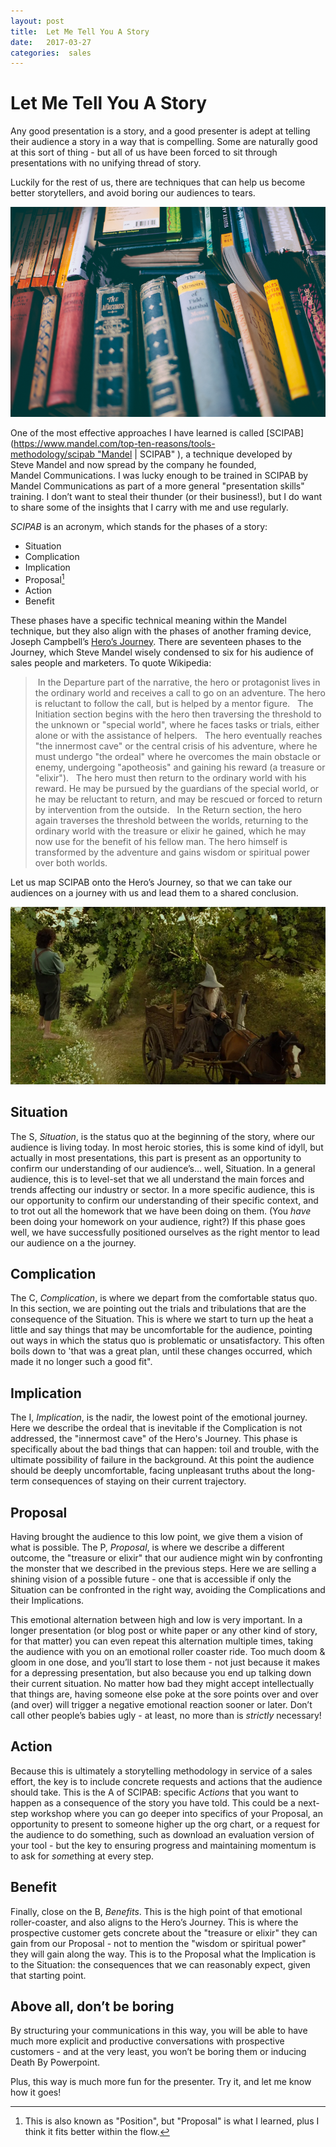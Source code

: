 ```yaml
---
layout: post
title:  Let Me Tell You A Story 
date:   2017-03-27 
categories:  sales 
---
```


# Let Me Tell You A Story


Any good presentation is a story, and a good presenter is adept at telling their audience a story in a way that is compelling. Some are naturally good at this sort of thing - but all of us have been forced to sit through presentations with no unifying thread of story.

Luckily for the rest of us, there are techniques that can help us become better storytellers, and avoid boring our audiences to tears.

![|800x0](/images/unknown_filename.211.png)

One of the most effective approaches I have learned is called [SCIPAB](https://www.mandel.com/top-ten-reasons/tools-methodology/scipab "Mandel | SCIPAB" ), a technique developed by Steve Mandel and now spread by the company he founded, Mandel Communications. I was lucky enough to be trained in SCIPAB by Mandel Communications as part of a more general "presentation skills" training. I don’t want to steal their thunder (or their business!), but I do want to share some of the insights that I carry with me and use regularly.

*SCIPAB* is an acronym, which stands for the phases of a story:

- Situation
- Complication
- Implication
- Proposal[^1]
- Action
- Benefit

These phases have a specific technical meaning within the Mandel technique, but they also align with the phases of another framing device, Joseph Campbell’s [Hero’s Journey](https://en.wikipedia.org/wiki/Hero%27s_journey). There are seventeen phases to the Journey, which Steve Mandel wisely condensed to six for his audience of sales people and marketers. To quote Wikipedia:

> In the Departure part of the narrative, the hero or protagonist lives in the ordinary world and receives a call to go on an adventure. The hero is reluctant to follow the call, but is helped by a mentor figure.
> 
> The Initiation section begins with the hero then traversing the threshold to the unknown or "special world", where he faces tasks or trials, either alone or with the assistance of helpers.
> 
> The hero eventually reaches "the innermost cave" or the central crisis of his adventure, where he must undergo "the ordeal" where he overcomes the main obstacle or enemy, undergoing "apotheosis" and gaining his reward (a treasure or "elixir").
> 
> The hero must then return to the ordinary world with his reward. He may be pursued by the guardians of the special world, or he may be reluctant to return, and may be rescued or forced to return by intervention from the outside.
> 
> In the Return section, the hero again traverses the threshold between the worlds, returning to the ordinary world with the treasure or elixir he gained, which he may now use for the benefit of his fellow man. The hero himself is transformed by the adventure and gains wisdom or spiritual power over both worlds.

Let us map SCIPAB onto the Hero’s Journey, so that we can take our audiences on a journey with us and lead them to a shared conclusion.

![|940x0](/images/unknown_filename.210.jpeg)

## Situation

The S, *Situation*, is the status quo at the beginning of the story, where our audience is living today. In most heroic stories, this is some kind of idyll, but actually in most presentations, this part is present as an opportunity to confirm our understanding of our audience’s… well, Situation. In a general audience, this is to level-set that we all understand the main forces and trends affecting our industry or sector. In a more specific audience, this is our opportunity to confirm our understanding of their specific context, and to trot out all the homework that we have been doing on them. (You *have* been doing your homework on your audience, right?) If this phase goes well, we have successfully positioned ourselves as the right mentor to lead our audience on a the journey.

## Complication

The C, *Complication*, is where we depart from the comfortable status quo. In this section, we are pointing out the trials and tribulations that are the consequence of the Situation. This is where we start to turn up the heat a little and say things that may be uncomfortable for the audience, pointing out ways in which the status quo is problematic or unsatisfactory. This often boils down to 'that was a great plan, until these changes occurred, which made it no longer such a good fit".

## Implication

The I, *Implication*, is the nadir, the lowest point of the emotional journey. Here we describe the ordeal that is inevitable if the Complication is not addressed, the "innermost cave" of the Hero's Journey. This phase is specifically about the bad things that can happen: toil and trouble, with the ultimate possibility of failure in the background. At this point the audience should be deeply uncomfortable, facing unpleasant truths about the long-term consequences of staying on their current trajectory.

## Proposal

Having brought the audience to this low point, we give them a vision of what is possible. The P, *Proposal*, is where we describe a different outcome, the "treasure or elixir" that our audience might win by confronting the monster that we described in the previous steps. Here we are selling a shining vision of a possible future - one that is accessible if only the Situation can be confronted in the right way, avoiding the Complications and their Implications.

This emotional alternation between high and low is very important. In a longer presentation (or blog post or white paper or any other kind of story, for that matter) you can even repeat this alternation multiple times, taking the audience with you on an emotional roller coaster ride. Too much doom & gloom in one dose, and you’ll start to lose them - not just because it makes for a depressing presentation, but also because you end up talking down their current situation. No matter how bad they might accept intellectually that things are, having someone else poke at the sore points over and over (and over) will trigger a negative emotional reaction sooner or later. Don’t call other people’s babies ugly - at least, no more than is *strictly* necessary!

## Action

Because this is ultimately a storytelling methodology in service of a sales effort, the key is to include concrete requests and actions that the audience should take. This is the A of SCIPAB: specific *Actions* that you want to happen as a consequence of the story you have told. This could be a next-step workshop where you can go deeper into specifics of your Proposal, an opportunity to present to someone higher up the org chart, or a request for the audience to do something, such as download an evaluation version of your tool - but the key to ensuring progress and maintaining momentum is to ask for *some*thing at every step.

## Benefit

Finally, close on the B, *Benefits*. This is the high point of that emotional roller-coaster, and also aligns to the Hero’s Journey. This is where the prospective customer gets concrete about the "treasure or elixir" they can gain from our Proposal - not to mention the "wisdom or spiritual power" they will gain along the way. This is to the Proposal what the Implication is to the Situation: the consequences that we can reasonably expect, given that starting point.

## Above all, don’t be boring

By structuring your communications in this way, you will be able to have much more explicit and productive conversations with prospective customers - and at the very least, you won’t be boring them or inducing Death By Powerpoint.

Plus, this way is much more fun for the presenter. Try it, and let me know how it goes!

[^1]: This is also known as "Position", but "Proposal" is what I learned, plus I think it fits better within the flow.

